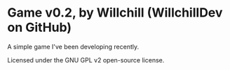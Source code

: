 Game v0.2, by Willchill (WillchillDev on GitHub)
==========
A simple game I've been developing recently.

Licensed under the GNU GPL v2 open-source license.
